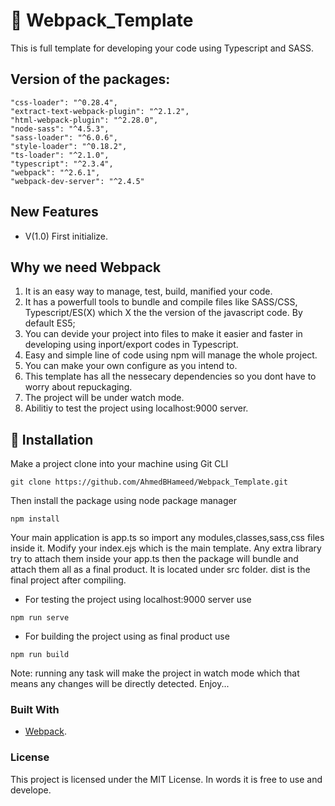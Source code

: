 # 🔨 Webpack_Template
This is full template for developing your code using Typescript and SASS.

## Version of the packages:
```JS
"css-loader": "^0.28.4",
"extract-text-webpack-plugin": "^2.1.2",
"html-webpack-plugin": "^2.28.0",
"node-sass": "^4.5.3",
"sass-loader": "^6.0.6",
"style-loader": "^0.18.2",
"ts-loader": "^2.1.0",
"typescript": "^2.3.4",
"webpack": "^2.6.1",
"webpack-dev-server": "^2.4.5"
```

## New Features
- V(1.0) First initialize.

## Why we need Webpack

1. It is an easy way to manage, test, build, manified your code.
2. It has a powerfull tools to bundle and compile files like SASS/CSS, Typescript/ES(X) which X the the version of the javascript code. By default ES5;
3. You can devide your project into files to make it easier and faster in developing using inport/export codes in Typescript.
4. Easy and simple line of code using npm will manage the whole project.
5. You can make your own configure as you intend to.
6. This template has all the nessecary dependencies so you dont have to worry about repuckaging.
7. The project will be under watch mode.
8. Abilitiy to test the project using localhost:9000 server.

## 🔬 Installation

Make a project clone into your machine using Git CLI
```JS
git clone https://github.com/AhmedBHameed/Webpack_Template.git
```
Then install the package using node package manager
```JS
npm install
```
Your main application is app.ts so import any modules,classes,sass,css files inside it.
Modify your index.ejs which is the main template. Any extra library try to attach them inside your app.ts then the package will bundle and attach them all as a final product.
It is located under src folder.
dist is the final project after compiling.

* For testing the project using localhost:9000 server use
```JS
npm run serve
```

* For building the project using as final product use
```JS
npm run build
```

Note: running any task will make the project in watch mode which that means any changes will be directly detected. 
Enjoy...

### Built With

* [Webpack](https://webpack.js.org/).

### License

This project is licensed under the MIT License.
In words it is free to use and develope.